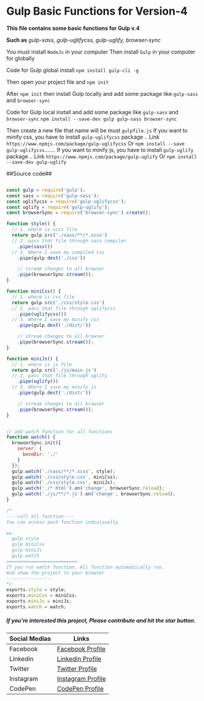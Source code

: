 # Gulp Basic Functions for Version-4 #

**This file contains some basic functions for Gulp v.4**

**Such as**
*gulp-sass,*
*gulp-uglifycss,*
*gulp-uglify,*
*browser-sync*

You must install `NodeJs` in your computer
Then install `Gulp` in your computer for globally

Code for Gulp global install
`npm install gulp-cli -g`

Then open your project file and `npm init`

After `npm init` then install Gulp locally and add some package like `gulp-sass` and `browser-sync`

Code for Gulp local install and add some package like `gulp-sass` and `browser-sync`
`npm install --save-dev gulp gulp-sass browser-sync`

Then create a new file that name will be must `gulpfile.js`
If you want to minify css, you have to install `gulp-uglifycss` package ..  Link `https://www.npmjs.com/package/gulp-uglifycss` Or `npm install --save gulp-uglifycss`.......  If you want to minify js, you have to install `gulp-uglify ` package ..  Link `https://www.npmjs.com/package/gulp-uglify` Or `npm install --save-dev gulp-uglify`




##Source code##

```javaScript

const gulp = require('gulp');
const sass = require('gulp-sass');
const uglifycss = require('gulp-uglifycss');
const uglify = require('gulp-uglify');
const browserSync = require('browser-sync').create();

function style() {
  // 1. where is scss file
  return gulp.src('./sass/**/*.scss')
  // 2. pass that file through sass compiler
    .pipe(sass())
  // 3. Where I save my compiled css
    .pipe(gulp.dest('./css'))

    // stream changes to all browser
    .pipe(browserSync.stream());
}

function miniCss() {
  // 1. where is css file
  return gulp.src('./css/style.css')
  // 2. pass that file through uglifycss
    .pipe(uglifycss())
  // 3. Where I save my minify css
    .pipe(gulp.dest('./dist/'))

    // stream changes to all browser
    .pipe(browserSync.stream());
}

function miniJs() {
  // 1. where is js file
  return gulp.src('./js/main.js')
  // 2. pass that file through uglify
    .pipe(uglify())
  // 3. Where I save my minify js
    .pipe(gulp.dest('./dist/'))

    // stream changes to all browser
    .pipe(browserSync.stream());
}


// add watch function for all functions
function watch() {
  browserSync.init({
    server: {
      baseDir: './'
    }
  });
  gulp.watch('./sass/**/*.scss', style);
  gulp.watch('./css/style.css', miniCss);
  gulp.watch('./css/style.css', miniJs);
  gulp.watch('./*.html').on('change', browserSync.reload);
  gulp.watch('./js/**/*.js').on('change', browserSync.reload);
}

/*
----call all function----
You can access each function indivisually

ex.
  gulp style
  gulp miniCss
  gulp miniJs
  gulp watch
==========================
If you run watch function, All function automatically run.
And show the project to your browser
-----------------
*/
exports.style = style;
exports.miniCss = miniCss;
exports.miniJs = miniJs;
exports.watch = watch;

```


##### If you're interested this project, Please contribute and hit the star button.

| Social Medias | Links                                                      |
| ------------- | ---------------------------------------------------------- |
| Facebook      | [Facebook Profile](https://www.facebook.com/fahaddevs)     |
| Linkedin      | [Linkedin Profile](https://www.linkedin.com/in/fahaddevs/) |
| Twitter       | [Twitter Profile](https://twitter.com/fahaddevs)           |
| Instagram     | [Instagram Profile](https://www.instagram.com/fahaddevs/)  |
| CodePen       | [CodePen Profile](https://codepen.io/fahaddevs/)           |